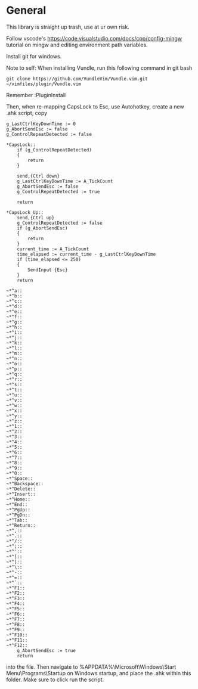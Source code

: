 # General
This library is straight up trash, use at ur own risk.

Follow vscode's https://code.visualstudio.com/docs/cpp/config-mingw tutorial on mingw and editing environment path variables.

Install git for windows.

Note to self:
When installing Vundle, run this following command in git bash
```
git clone https://github.com/VundleVim/Vundle.vim.git ~/vimfiles/plugin/Vundle.vim
```

Remember :PluginInstall

Then, when re-mapping CapsLock to Esc, use Autohotkey, create a new .ahk script, copy 
```
g_LastCtrlKeyDownTime := 0
g_AbortSendEsc := false
g_ControlRepeatDetected := false

*CapsLock::
    if (g_ControlRepeatDetected)
    {
        return
    }

    send,{Ctrl down}
    g_LastCtrlKeyDownTime := A_TickCount
    g_AbortSendEsc := false
    g_ControlRepeatDetected := true

    return

*CapsLock Up::
    send,{Ctrl up}
    g_ControlRepeatDetected := false
    if (g_AbortSendEsc)
    {
        return
    }
    current_time := A_TickCount
    time_elapsed := current_time - g_LastCtrlKeyDownTime
    if (time_elapsed <= 250)
    {
        SendInput {Esc}
    }
    return

~*^a::
~*^b::
~*^c::
~*^d::
~*^e::
~*^f::
~*^g::
~*^h::
~*^i::
~*^j::
~*^k::
~*^l::
~*^m::
~*^n::
~*^o::
~*^p::
~*^q::
~*^r::
~*^s::
~*^t::
~*^u::
~*^v::
~*^w::
~*^x::
~*^y::
~*^z::
~*^1::
~*^2::
~*^3::
~*^4::
~*^5::
~*^6::
~*^7::
~*^8::
~*^9::
~*^0::
~*^Space::
~*^Backspace::
~*^Delete::
~*^Insert::
~*^Home::
~*^End::
~*^PgUp::
~*^PgDn::
~*^Tab::
~*^Return::
~*^,::
~*^.::
~*^/::
~*^;::
~*^'::
~*^[::
~*^]::
~*^\::
~*^-::
~*^=::
~*^`::
~*^F1::
~*^F2::
~*^F3::
~*^F4::
~*^F5::
~*^F6::
~*^F7::
~*^F8::
~*^F9::
~*^F10::
~*^F11::
~*^F12::
    g_AbortSendEsc := true
    return
```
into the file. Then navigate to %APPDATA%\Microsoft\Windows\Start Menu\Programs\Startup on Windows startup, and place the .ahk within this folder. Make sure to click run the script.
